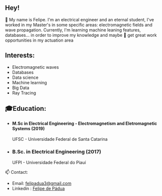 ## Hey!
👋 My name is Felipe. I'm an electrical engineer and an eternal student, I've worked in my Master's in some specific areas: electromagnetic fields and wave propagation. Currently, I'm learning machine leaning features, databases... in order to improve my knowledge and maybe 👀 get great work opportunities in my actuation area

## Interests:
* Electromagnetic waves
* Databases
* Data science
* Machine learning 
* Big Data
* Ray Tracing

## 🎓Education: 
* #### M.Sc in Electrical Engineering - Electromagnetism and Eletromagnetic Systems (2019)
  UFSC - Universidade Federal de Santa Catarina

* ### B.Sc. in Electrical Engineering (2017)
  UFPI - Universidade Federal do Piauí

📫 Contact:
* Email: felipadua3@gmail.com
* Linkedin : [Felipe de Pádua](https://www.linkedin.com/in/felipe-de-p%C3%A1dua-andrade/)
